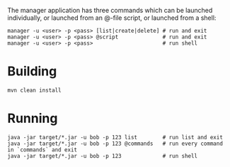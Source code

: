 The manager application has three commands which can be launched individually,
or launched from an @-file script, or launched from a shell:

```
manager -u <user> -p <pass> [list|create|delete] # run and exit
manager -u <user> -p <pass> @script              # run and exit
manager -u <user> -p <pass>                      # run shell
```

# Building

    mvn clean install

# Running

```
java -jar target/*.jar -u bob -p 123 list        # run list and exit
java -jar target/*.jar -u bob -p 123 @commands   # run every command in `commands` and exit
java -jar target/*.jar -u bob -p 123             # run shell

```
